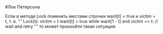 #Лок Петерсона

Если в методе Lock поменять местами строчки want[t] = true и victim = t, т. е.
'''
Lock(t): 
  victim = t
  want[t] = true
  while want[1 - t] and victim == t:
    // wait and retry
'''
то может произойти такая ситуация:
